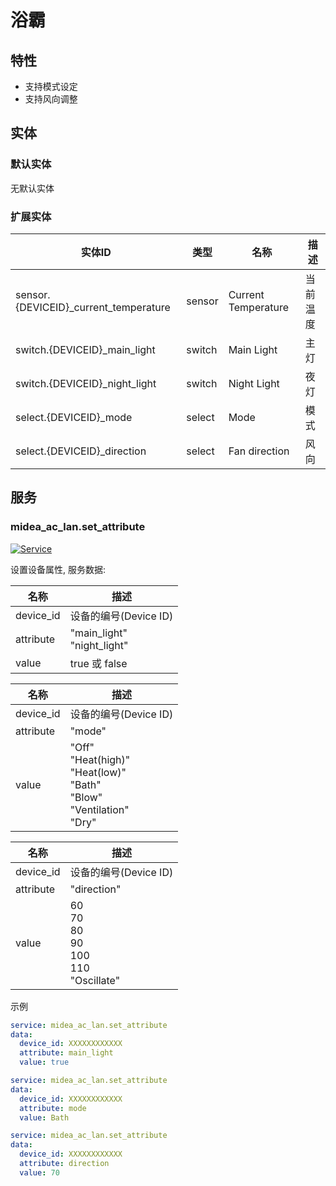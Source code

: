 # 浴霸
## 特性
- 支持模式设定
- 支持风向调整

## 实体
### 默认实体
无默认实体

### 扩展实体

| 实体ID                                  | 类型     | 名称                  | 描述   |
|---------------------------------------|--------|---------------------|------|
| sensor.{DEVICEID}_current_temperature | sensor | Current Temperature | 当前温度 |
| switch.{DEVICEID}_main_light          | switch | Main Light          | 主灯   |
| switch.{DEVICEID}_night_light         | switch | Night Light         | 夜灯   |
| select.{DEVICEID}_mode                | select | Mode                | 模式   |
| select.{DEVICEID}_direction           | select | Fan direction       | 风向   |

## 服务

### midea_ac_lan.set_attribute

[![Service](https://my.home-assistant.io/badges/developer_call_service.svg)](https://my.home-assistant.io/redirect/developer_call_service/?service=midea_ac_lan.set_attribute)

设置设备属性, 服务数据:

| 名称        | 描述                             |
|-----------|--------------------------------|
| device_id | 设备的编号(Device ID)               |
| attribute | "main_light"<br/>"night_light" |
| value     | true 或 false                   |

| 名称        | 描述                                                                                       |
|-----------|------------------------------------------------------------------------------------------|
| device_id | 设备的编号(Device ID)                                                                         |
| attribute | "mode"                                                                                   |
| value     | "Off"<br/>"Heat(high)"<br/>"Heat(low)"<br/>"Bath"<br/>"Blow"<br/>"Ventilation"<br/>"Dry" |

| 名称        | 描述                                                      |
|-----------|---------------------------------------------------------|
| device_id | 设备的编号(Device ID)                                        |
| attribute | "direction"                                             |
| value     | 60<br/>70<br/>80<br/>90<br/>100<br/>110<br/>"Oscillate" |

示例
```yaml
service: midea_ac_lan.set_attribute
data:
  device_id: XXXXXXXXXXXX
  attribute: main_light
  value: true
```

```yaml
service: midea_ac_lan.set_attribute
data:
  device_id: XXXXXXXXXXXX
  attribute: mode
  value: Bath
```

```yaml
service: midea_ac_lan.set_attribute
data:
  device_id: XXXXXXXXXXXX
  attribute: direction
  value: 70
```